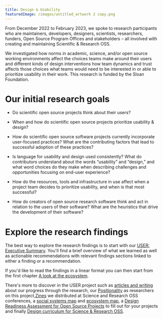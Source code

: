 ```yaml
---
title: Design & Usability
featuredImage: /images/untitled_artwork 2 copy.png
---
```

From December 2022 to February 2023, we spoke to research participants who are maintainers, developers, designers, scientists, researchers, funders, Open Source Program Offices and stakeholders – all involved with creating and maintaining Scientific & Research OSS.

We investigated how norms in academic, science, and/or open source working environments affect the choices teams make around their users and different kinds of design interventions how team dynamics and trust affects those choices what teams would need to be interested in or able to prioritize usability in their work. This research is funded by the Sloan Foundation.

# Our initial research goals

- Do scientific open source projects think about their users?

- When and how do scientific open source projects prioritize usability & design?

- How do scientific open source software projects currently incorporate user-focused practices? What are the contributing factors that lead to successful adoption of these practices?

- Is language for usability and design used consistently? What do contributors understand about the words “usability” and “design,” and what word choices do they make when describing challenges and opportunities focusing on end-user experience?

- How do the resources, tools and infrastructure in use affect when a project team decides to prioritize usability, and when is that most successful?

- How do creators of open source research software think and act in relation to the users of their software? What are the heuristics that drive the development of their software?

# Explore the research findings

The best way to explore the research findings is to start with our [USER: Executive Summary](https://user-project.superbloom.design/findings/summary/). You'll find a brief overview of what we learned as well as actionable recommendations with relevant findings sections linked to either a finding or a recommendation.

If you'd like to read the findings in a linear format you can then start from the first chapter [A look at the ecosystem](https://user-project.superbloom.design/part-1-the-state-of-sross/look-at-ecosystem/).

There's more to discover in the USER project such as [articles and writing](https://user-project.superbloom.design/about/project-journey/) about our progress through the research, our [Positionality](https://user-project.superbloom.design/about/positionality/) as researchers on this project,[Zines](https://user-project.superbloom.design/about/zines/) we distributed at Science and Research OSS conferences, a [social systems map](https://user-project.superbloom.design/about/social-systems-map/) and [ecosystem map](https://user-project.superbloom.design/about/ecosystem-map/), a [Design Readiness Assessment for Open Source Projects](https://user-project.superbloom.design/about/rubric/) to fill out for your projects and finally [Design curriculum for Science & Research OSS](https://user-project.superbloom.design/about/design-curriculum/).
